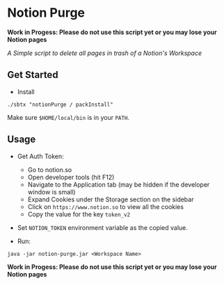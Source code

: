 # Notion Purge

**Work in Progess: Please do not use this script yet or you may lose your Notion pages**

_A Simple script to delete all pages in trash of a Notion's Workspace_

## Get Started

- Install

```shell
./sbtx "notionPurge / packInstall"
```

Make sure `$HOME/local/bin` is in your `PATH`.

## Usage

- Get Auth Token:
  - Go to notion.so
  - Open developer tools (hit F12)
  - Navigate to the Application tab (may be hidden if the developer window is small)
  - Expand Cookies under the Storage section on the sidebar
  - Click on `https://www.notion.so` to view all the cookies
  - Copy the value for the key `token_v2`

- Set `NOTION_TOKEN` environment variable as the copied value.

- Run:

```shell
java -jar notion-purge.jar <Workspace Name>
```

**Work in Progess: Please do not use this script yet or you may lose your Notion pages**
